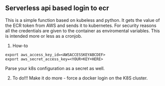 Serverless api based login to ecr
-----------------------------------

This is a simple function based on kubeless and python. It gets the value of the ECR token from AWS and sends it to kubernetes. 
For security reasons all the credentials are given to the container as enviromental variables. This is intended more or less as a cronjob. 

1. How-to

```
export aws_access_key_id=<AWSACCESSKEYABCDEF>
export aws_secret_access_key=<YOUR+KEY+HERE>
```

Parse your k8s configuration as a secret as well. 

2. To do!!!
Make it do more - force a docker login on the K8S cluster. 
